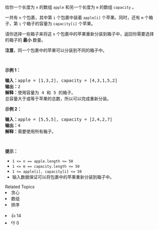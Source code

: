 <p>给你一个长度为 <code>n</code> 的数组 <code>apple</code> 和另一个长度为 <code>m</code> 的数组 <code>capacity</code> 。</p>

<p>一共有 <code>n</code> 个包裹，其中第 <code>i</code> 个包裹中装着 <code>apple[i]</code> 个苹果。同时，还有 <code>m</code> 个箱子，第 <code>i</code> 个箱子的容量为 <code>capacity[i]</code> 个苹果。</p>

<p>请你选择一些箱子来将这 <code>n</code> 个包裹中的苹果重新分装到箱子中，返回你需要选择的箱子的<strong> 最小</strong> 数量。</p>

<p><strong>注意</strong>，同一个包裹中的苹果可以分装到不同的箱子中。</p>

<p>&nbsp;</p>

<p><strong class="example">示例 1：</strong></p>

<pre>
<strong>输入：</strong>apple = [1,3,2], capacity = [4,3,1,5,2]
<strong>输出：</strong>2
<strong>解释：</strong>使用容量为 4 和 5 的箱子。
总容量大于或等于苹果的总数，所以可以完成重新分装。
</pre>

<p><strong class="example">示例 2：</strong></p>

<pre>
<strong>输入：</strong>apple = [5,5,5], capacity = [2,4,2,7]
<strong>输出：</strong>4
<strong>解释：</strong>需要使用所有箱子。
</pre>

<p>&nbsp;</p>

<p><strong>提示：</strong></p>

<ul> 
 <li><code>1 &lt;= n == apple.length &lt;= 50</code></li> 
 <li><code>1 &lt;= m == capacity.length &lt;= 50</code></li> 
 <li><code>1 &lt;= apple[i], capacity[i] &lt;= 50</code></li> 
 <li>输入数据保证可以将包裹中的苹果重新分装到箱子中。</li> 
</ul>

<div><div>Related Topics</div><div><li>贪心</li><li>数组</li><li>排序</li></div></div><br><div><li>👍 14</li><li>👎 0</li></div>